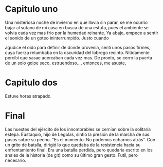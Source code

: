 # Capitulo uno
Una misteriosa noche de invierno en que llovia sin parar, se me ocurrio bajar al sotano de mi casa en busca de una estufa, pues el ambiente se volvia cada vez mas frio por la humedad reinante. Ya abajo, empece a sentir el sonido de un goteo ininterrumpido. Justo cuando 

agudice el oido para definir de donde provenia, senti unos pasos firmes, cuya fuerza retumbaba en la oscuridad del lobrego recinto. Nitidamente percibi que sasae acercaban cada vez mas. De pronto, se cerro la puerta de un solo golpe seco, estruendoso..., entonces, me asuste,


# Capitulo dos
Estuve horas atrapado. 

# Final
Las huestes del ejército de los innombrables se cernían sobre la solitaria estepa. Eustaquio, hijo de Legolas, sintió la presión de la marcha de sus pasos sobre su pecho. "Es el momento. No podemos echarnos atrás". Con un grito de batalla, dirigió lo que quedaba de la resistencia hacia su enfrentamiento final. Era una batalla perdida, pero quedaría escrito en los anales de la historia (de git) como su último gran gesto. Futil, pero necesario.
